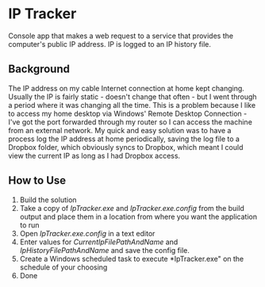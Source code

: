 IP Tracker
========================

Console app that makes a web request to a service that provides the computer's public IP address. IP is logged to an IP history file. 

Background
---------------------
The IP address on my cable Internet connection at home kept changing. Usually the IP is fairly static - doesn't change that often - but I went through a period where it was changing all the time. This is a problem because I like to access my home desktop via Windows' Remote Desktop Connection - I've got the port forwarded through my router so I can access the machine from an external network. My quick and easy solution was to have a process log the IP address at home periodically, saving the log file to a Dropbox folder, which obviously syncs to Dropbox, which meant I could view the current IP as long as I had Dropbox access. 

How to Use
---------------------	

1. Build the solution
2. Take a copy of *IpTracker.exe* and *IpTracker.exe.config* from the build output and place them in a location from where you want the application to run
3. Open *IpTracker.exe.config* in a text editor
4. Enter values for *CurrentIpFilePathAndName* and *IpHistoryFilePathAndName* and save the config file. 
5. Create a Windows scheduled task to execute *IpTracker.exe" on the schedule of your choosing
6. Done
